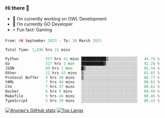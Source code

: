 ### Hi there 👋 

- 🔭 I’m currently working on OWL Development
- 🌱 I’m currently GO Developer
-  ⚡ Fun fact: Gaming
  
  <!--
- 👯 I’m looking to collaborate on ...
- 🤔 I’m looking for help with ...
- 💬 Ask me about ...
- 📫 How to reach me: ...
- 😄 Pronouns: ...
-->

<!--START_SECTION:waka-->

```python
From: 06 September 2023 - To: 28 March 2025

Total Time: 1,246 hrs 31 mins

Python            557 hrs 41 mins ███████████▒░░░░░░░░░░░░░   44.74 %
Go                527 hrs 1 min   ██████████▓░░░░░░░░░░░░░░   42.28 %
JSON              69 hrs 1 min    █▒░░░░░░░░░░░░░░░░░░░░░░░   05.54 %
Other             22 hrs 43 mins  ▒░░░░░░░░░░░░░░░░░░░░░░░░   01.82 %
Protocol Buffer   9 hrs 38 mins   ▒░░░░░░░░░░░░░░░░░░░░░░░░   00.77 %
YAML              7 hrs 44 mins   ░░░░░░░░░░░░░░░░░░░░░░░░░   00.62 %
CSV               7 hrs 37 mins   ░░░░░░░░░░░░░░░░░░░░░░░░░   00.61 %
Docker            6 hrs 9 mins    ░░░░░░░░░░░░░░░░░░░░░░░░░   00.49 %
Makefile          5 hrs 44 mins   ░░░░░░░░░░░░░░░░░░░░░░░░░   00.46 %
TypeScript        5 hrs 20 mins   ░░░░░░░░░░░░░░░░░░░░░░░░░   00.43 %
```

<!--END_SECTION:waka-->

[![Anurag's GitHub stats](https://github-readme-stats.vercel.app/api?username=aebalz&show_icons=true&theme=codeSTACKr)](https://github.com/anuraghazra/github-readme-stats)
[![Top Langs](https://github-readme-stats.vercel.app/api/top-langs/?username=aebalz&layout=compact&card_width=350&theme=codeSTACKr)](https://github.com/anuraghazra/github-readme-stats)
<!-- [![Readme Card](https://github-readme-stats.vercel.app/api/pin/?username=aebalz&repo=go-gin-gone&show_owner=true)](https://github.com/anuraghazra/github-readme-stats)-->
